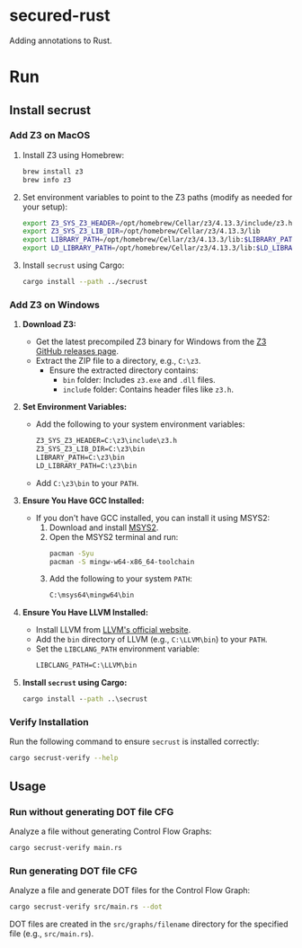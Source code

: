 # secured-rust
Adding annotations to Rust.

# Run
## Install secrust

### Add Z3 on MacOS
1. Install Z3 using Homebrew:
   ```bash
   brew install z3
   brew info z3
   ```
2. Set environment variables to point to the Z3 paths (modify as needed for your setup):
   ```bash
   export Z3_SYS_Z3_HEADER=/opt/homebrew/Cellar/z3/4.13.3/include/z3.h
   export Z3_SYS_Z3_LIB_DIR=/opt/homebrew/Cellar/z3/4.13.3/lib
   export LIBRARY_PATH=/opt/homebrew/Cellar/z3/4.13.3/lib:$LIBRARY_PATH
   export LD_LIBRARY_PATH=/opt/homebrew/Cellar/z3/4.13.3/lib:$LD_LIBRARY_PATH
   ```

3. Install `secrust` using Cargo:
   ```bash
   cargo install --path ../secrust
   ```

### Add Z3 on Windows
1. **Download Z3:**
   - Get the latest precompiled Z3 binary for Windows from the [Z3 GitHub releases page](https://github.com/Z3Prover/z3/releases).
   - Extract the ZIP file to a directory, e.g., `C:\z3`.
     - Ensure the extracted directory contains:
       - `bin` folder: Includes `z3.exe` and `.dll` files.
       - `include` folder: Contains header files like `z3.h`.

2. **Set Environment Variables:**
   - Add the following to your system environment variables:
     ```cmd
     Z3_SYS_Z3_HEADER=C:\z3\include\z3.h
     Z3_SYS_Z3_LIB_DIR=C:\z3\bin
     LIBRARY_PATH=C:\z3\bin
     LD_LIBRARY_PATH=C:\z3\bin
     ```
   - Add `C:\z3\bin` to your `PATH`.

3. **Ensure You Have GCC Installed:**
   - If you don't have GCC installed, you can install it using MSYS2:
     1. Download and install [MSYS2](https://www.msys2.org/).
     2. Open the MSYS2 terminal and run:
        ```bash
        pacman -Syu
        pacman -S mingw-w64-x86_64-toolchain
        ```
     3. Add the following to your system `PATH`:
        ```cmd
        C:\msys64\mingw64\bin
        ```

4. **Ensure You Have LLVM Installed:**
   - Install LLVM from [LLVM's official website](https://releases.llvm.org/download.html).
   - Add the `bin` directory of LLVM (e.g., `C:\LLVM\bin`) to your `PATH`.
   - Set the `LIBCLANG_PATH` environment variable:
     ```cmd
     LIBCLANG_PATH=C:\LLVM\bin
     ```

5. **Install `secrust` using Cargo:**
   ```cmd
   cargo install --path ..\secrust
   ```

### Verify Installation
Run the following command to ensure `secrust` is installed correctly:
```bash
cargo secrust-verify --help
```

## Usage

### Run without generating DOT file CFG
Analyze a file without generating Control Flow Graphs:
```bash
cargo secrust-verify main.rs
```

### Run generating DOT file CFG
Analyze a file and generate DOT files for the Control Flow Graph:
```bash
cargo secrust-verify src/main.rs --dot
```
DOT files are created in the `src/graphs/filename` directory for the specified file (e.g., `src/main.rs`).